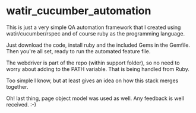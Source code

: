 # watir_cucumber_automation
This is just a very simple QA automation framework that I created using watir/cucumber/rspec and of course ruby as the programming language.

Just download the code, install ruby and the included Gems in the Gemfile. Then you're all set, ready to run the automated feature file.

The webdriver is part of the repo (within support folder), so no need to worry about adding to the PATH variable. That is being handled from Ruby.

Too simple I know, but at least gives an idea on how this stack merges together.

Oh! last thing, page object model was used as well. Any feedback is well received. :-)
